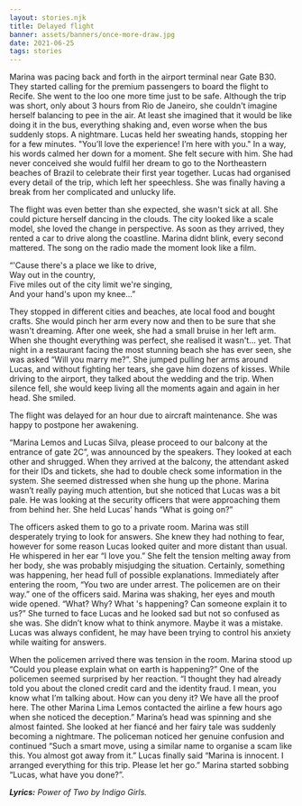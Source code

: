 ```yaml
---
layout: stories.njk
title: Delayed flight
banner: assets/banners/once-more-draw.jpg
date: 2021-06-25
tags: stories
---
```


Marina was pacing back and forth in the airport terminal near Gate B30.
They started calling for the premium passengers to board the flight to Recife.
She went to the loo one more time just to be safe.
Although the trip was short, only about 3 hours from Rio de Janeiro,
she couldn't imagine herself balancing to pee in the air.
At least she imagined that it would be like doing it in the bus,
everything shaking and, even worse when the bus suddenly stops.
A nightmare.
Lucas held her sweating hands, stopping her for a few minutes.
"You’ll love the experience! I’m here with you."
In a way, his words calmed her down for a moment.
She felt secure with him.
She had never conceived she would fulfil her dream to go to the
Northeastern beaches of Brazil to celebrate their first year together.
Lucas had organised every detail of the trip, which left her speechless.
She was finally having a break from her complicated and unlucky life.

The flight was even better than she expected, she wasn't sick at all.
She could picture herself dancing in the clouds.
The city looked like a scale model, she loved the change in perspective.
As soon as they arrived, they rented a car to drive along the coastline.
Marina didnt blink, every second mattered.
The song on the radio made the moment look like a film.

“'Cause there's a place we like to drive,
<br>
Way out in the country,
<br>
Five miles out of the city limit we're singing,
<br>
And your hand's upon my knee…”

They stopped in different cities and beaches, ate local food and bought crafts.
She would pinch her arm every now and then to be sure that she wasn't dreaming.
After one week, she had a small bruise in her left arm.
When she thought everything was perfect, she realised it wasn't… yet.
That night in a restaurant facing the most stunning beach she has ever seen,
she was asked “Will you marry me?”.
She jumped pulling her arms around Lucas, and without fighting her tears,
she gave him dozens of kisses.
While driving to the airport, they talked about the wedding and the trip. When silence fell, she would keep living all the moments again and again in her head.
She smiled.

The flight was delayed for an hour due to aircraft maintenance.
She was happy to postpone her awakening.

“Marina Lemos and Lucas Silva, please proceed to our balcony at the entrance of gate 2C”, was announced by the speakers.
They looked at each other and shrugged.
When they arrived at the balcony, the attendant asked for their IDs and tickets,
she had to double check some information in the system.
She seemed distressed when she hung up the phone.
Marina wasn’t really paying much attention, but she noticed that Lucas was a bit pale.
He was looking at the security officers that were approaching them from behind her.
She held Lucas’ hands “What is going on?”

The officers asked them to go to a private room.
Marina was still desperately trying to look for answers.
She knew they had nothing to fear, however for some reason Lucas looked quiter and more distant than usual.
He whispered in her ear “I love you.”
She felt the tension melting away from her body,
she was probably misjudging the situation.
Certainly, something was happening, her head full of possible explanations.
Immediately after entering the room,
“You two are under arrest. The policemen are on their way.”
one of the officers said.
Marina was shaking, her eyes and mouth wide opened.
“What? Why? What 's happening? Can someone explain it to us?”
She turned to face Lucas and he looked sad but not so confused as she was.
She didn’t know what to think anymore.
Maybe it was a mistake.
Lucas was always confident, he may have been trying to control his anxiety while waiting for answers.

When the policemen arrived there was tension in the room.
Marina stood up “Could you please explain what on earth is happening?”
One of the policemen seemed surprised by her reaction.
“I thought they had already told you about the cloned credit card and the identity fraud.
I mean, you know what I’m talking about.
How can you deny it? We have all the proof here.
The other Marina Lima Lemos contacted the airline a few hours ago when she noticed the deception.”
Marina’s head was spinning and she almost fainted.
She looked at her fiancé and her fairy tale was suddenly becoming a nightmare.
The policeman noticed her genuine confusion and continued
“Such a smart move, using a similar name to organise a scam like this.
You almost got away from it.”
Lucas finally said “Marina is innocent. I arranged everything for this trip.
Please let her go.” Marina started sobbing “Lucas, what have you done?”.

_**Lyrics:** Power of Two by Indigo Girls._
